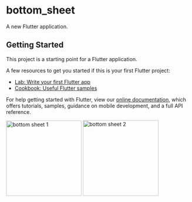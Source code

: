 # bottom_sheet

A new Flutter application.

## Getting Started

This project is a starting point for a Flutter application.

A few resources to get you started if this is your first Flutter project:

- [Lab: Write your first Flutter app](https://flutter.dev/docs/get-started/codelab)
- [Cookbook: Useful Flutter samples](https://flutter.dev/docs/cookbook)

For help getting started with Flutter, view our
[online documentation](https://flutter.dev/docs), which offers tutorials,
samples, guidance on mobile development, and a full API reference.

<img width="205" alt="bottom sheet 1" src="https://user-images.githubusercontent.com/71780758/99989203-26ab2880-2dd4-11eb-8b39-b4569a9b405a.PNG">
<img width="206" alt="bottom sheet 2" src="https://user-images.githubusercontent.com/71780758/99989210-29a61900-2dd4-11eb-8f9c-7ac50e5684a6.PNG">
